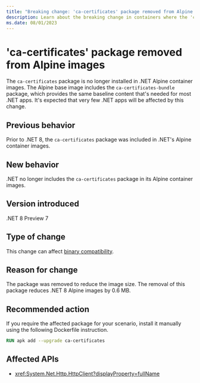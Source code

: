```yaml
---
title: "Breaking change: 'ca-certificates' package removed from Alpine images"
description: Learn about the breaking change in containers where the 'ca-certificates' package was removed from Alpine container images.
ms.date: 08/01/2023
---
```

# 'ca-certificates' package removed from Alpine images

The `ca-certificates` package is no longer installed in .NET Alpine container images. The Alpine base image includes the `ca-certificates-bundle` package, which provides the same baseline content that's needed for most .NET apps. It's expected that very few .NET apps will be affected by this change.

## Previous behavior

Prior to .NET 8, the `ca-certificates` package was included in .NET's Alpine container images.

## New behavior

.NET no longer includes the `ca-certificates` package in its Alpine container images.

## Version introduced

.NET 8 Preview 7

## Type of change

This change can affect [binary compatibility](../../categories.md#binary-compatibility).

## Reason for change

The package was removed to reduce the image size. The removal of this package reduces .NET 8 Alpine images by 0.6 MB.

## Recommended action

If you require the affected package for your scenario, install it manually using the following Dockerfile instruction.

```dockerfile
RUN apk add --upgrade ca-certificates
```

## Affected APIs

- <xref:System.Net.Http.HttpClient?displayProperty=fullName>
